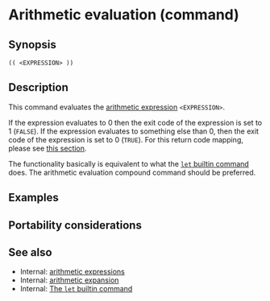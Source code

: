 # Arithmetic evaluation (command)

## Synopsis

    (( <EXPRESSION> ))

## Description

This command evaluates the [arithmetic expression](/syntax/arith_expr)
`<EXPRESSION>`.

If the expression evaluates to 0 then the exit code of the expression is
set to 1 (`FALSE`). If the expression evaluates to something else than
0, then the exit code of the expression is set to 0 (`TRUE`). For this
return code mapping, please see [this
section](/syntax/arith_expr#arithmetic_expressions_and_return_codes).

The functionality basically is equivalent to what the [`let` builtin
command](/commands/builtin/let) does. The arithmetic evaluation compound
command should be preferred.

## Examples

## Portability considerations

## See also

- Internal: [arithmetic expressions](/syntax/arith_expr)
- Internal: [arithmetic expansion](/syntax/expansion/arith)
- Internal: [The `let` builtin command](/commands/builtin/let)
